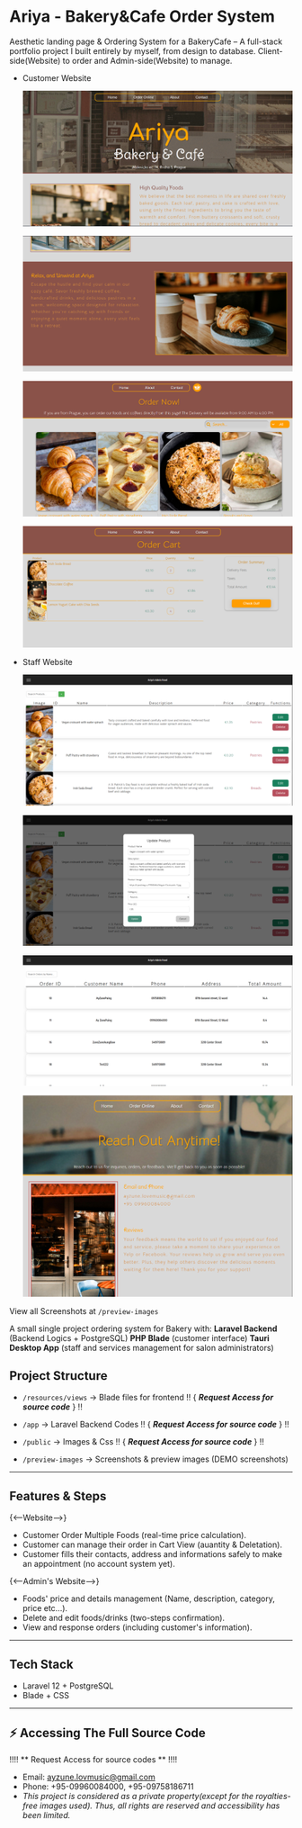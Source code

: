 # Ariya - Bakery&Cafe Order System

Aesthetic landing page & Ordering System for a BakeryCafe – A full-stack portfolio project I built entirely by myself, from design to database.
Client-side(Website) to order and Admin-side(Website) to manage.

* Customer Website

  ![Home](./preview-images/Client%28Website%29/1.%20home.PNG)

  ![Home2](./preview-images/Client%28Website%29/2.%20home.PNG)

  ![Order](./preview-images/Client%28Website%29/3.%20Order.PNG)

  ![Cart](./preview-images/Client%28Website%29/5.%20Cart.PNG)
  

* Staff Website 

  ![Home](./preview-images/Staff%28Website%29/1.%20StaffFoodsView.PNG)

  ![FoodEdit](./preview-images/Staff%28Website%29/2.%20StaffFoodEdit.PNG)
  
  ![OrderViews](./preview-images/Staff%28Website%29/4.%20StaffOrdersView.PNG)

  ![Contact](./preview-images/Staff%28Website%29/6.%20Contact.PNG)
  
  

   

View all Screenshots at  `/preview-images`
  

A small single project ordering system for Bakery with:
 **Laravel Backend** (Backend Logics + PostgreSQL)
 **PHP Blade** (customer interface)
 **Tauri Desktop App** (staff and services management for salon administrators)

## Project Structure ##
- `/resources/views` → Blade files for frontend  !! { ***Request Access for source code*** } !!
- `/app` → Laravel Backend Codes  !! { ***Request Access for source code*** } !!
- `/public` → Images & Css  !! { ***Request Access for source code*** } !!

- `/preview-images` → Screenshots & preview images (DEMO screenshots)

---

## Features & Steps ##

 {<--Website-->}
  - Customer Order Multiple Foods (real-time price calculation).
  - Customer can manage their order in Cart View (auantity & Deletation).
  - Customer fills their contacts, address and informations safely to make an appointment (no account system yet).

 {<--Admin's Website-->}
  - Foods' price and details management (Name, description, category, price etc...).
  - Delete and edit foods/drinks (two-steps confirmation).
  - View and response orders (including customer's information).

--------------------------------------------------------------

##  Tech Stack  ##
- Laravel 12 + PostgreSQL
- Blade + CSS

--------------------------------------------------------------


## ⚡ Accessing The Full Source Code

!!!! ** Request Access for source codes ** !!!!
 - Email: ayzune.lovmusic@gmail.com
 - Phone: +95-09960084000, +95-09758186711
 - *This project is considered as a private property(except for the royalties-free images used). Thus, all rights are reserved and accessibility has been limited.*
